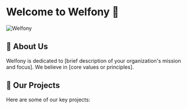 # Welcome to Welfony 👋

![Welfony](https://avatars.githubusercontent.com/u/4002393)

## 🚀 About Us
Welfony is dedicated to [brief description of your organization's mission and focus]. We believe in [core values or principles].

## 🌟 Our Projects
Here are some of our key projects:
